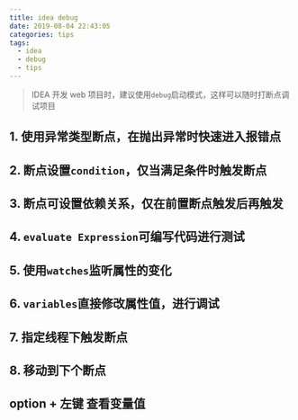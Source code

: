 ```yaml
---
title: idea debug
date: 2019-08-04 22:43:05
categories: tips
tags:
  - idea
  - debug
  - tips
---
```


> IDEA 开发 web 项目时，建议使用`debug`启动模式，这样可以随时打断点调试项目

## 1. 使用异常类型断点，在抛出异常时快速进入报错点

## 2. 断点设置`condition`，仅当满足条件时触发断点

## 3. 断点可设置依赖关系，仅在前置断点触发后再触发

## 4. `evaluate Expression`可编写代码进行测试

## 5. 使用`watches`监听属性的变化

## 6. `variables`直接修改属性值，进行调试

## 7. 指定线程下触发断点

## 8. 移动到下个断点

## option + 左键 查看变量值
